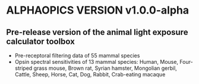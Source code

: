 # ALPHAOPICS VERSION v1.0.0-alpha

## Pre-release version of the animal light exposure calculator toolbox
* Pre-receptoral filtering data of 55 mammal species
* Opsin spectral sensitivities of 13 mammal species: Human, Mouse, Four-striped grass mouse, Brown rat, Syrian hamster, Mongolian gerbil, Cattle, Sheep, Horse, Cat, Dog, Rabbit, Crab-eating macaque
